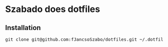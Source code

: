 # Szabado does dotfiles

## Installation
<pre>
git clone git@github.com:fJancsoSzabo/dotfiles.git ~/.dotfiles && ~/.dotfiles/install.sh
</pre>

